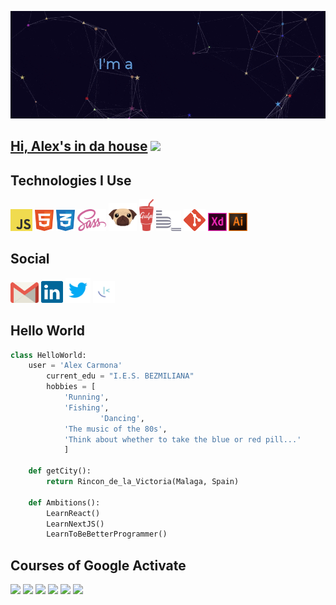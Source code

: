 ![alt text](https://github.com/alexcarmonadev/alexcarmonadev/blob/master/assets/images/1.gif)

## [Hi, Alex's in da house]() <img src="https://media.giphy.com/media/hvRJCLFzcasrR4ia7z/giphy.gif" width="25px">

## Technologies I Use

<img src = 'assets/images/javascript.svg' width='35' title='JavaScript' /> <img src = 'assets/images/html-1.svg' width='30' title='HTML5' /> <img src = 'assets/images/css-3.svg' width='30' title='CSS' /> <img src = 'assets/images/sass-1.svg' width='46' title='Sass' /> <img src = 'assets/images/pug.svg' width='45' title='Pug' /> <img src = 'assets/images/gulp.svg' width='23' title='Gulp' /> <img src = 'assets/images/bem.svg' width='40' title='Bem' /> <img src = 'assets/images/git-icon.svg' width='35' title='Git' /> <img src = 'assets/images/adobe-xd.svg' width='30' title='Adobe-Xd'  /> <img src = 'assets/images/adobe-illustrator-cc-2019.svg' width='30' title='Adobe-Illustrator' />

## Social

<a href='mailto:alexcarmonadev@gmail.com?'><img src = 'assets/images/gmail-icon-3.svg' width='45' title='Gmail' /></a> <a href='https://www.linkedin.com/in/alejandro-carmona-522339228/'><img src = 'assets/images/linkedin-icon-2.svg' width='35' title='LinkeIn' /></a> <a href='https://twitter.com/alexcarmonadev'><img src = 'assets/images/twitter.svg' width='40' title='Twitter'  /></a> <a href='https://www.frontendmentor.io/profile/alexcarmonadev'><img src = 'assets/images/frontend-mentor.png' width='35' title='Frontend Mentor'  /></a>

## Hello World

```python
class HelloWorld:
	user = 'Alex Carmona'
		current_edu = "I.E.S. BEZMILIANA"
		hobbies = [
			'Running',
			'Fishing',
            		'Dancing',
			'The music of the 80s',
			'Think about whether to take the blue or red pill...'
			]

	def getCity():
		return Rincon_de_la_Victoria(Malaga, Spain)

	def Ambitions():
		LearnReact()
		LearnNextJS()
		LearnToBeBetterProgrammer()

```

## Courses of Google Activate

<a href='assets/cursos/Apps-Moviles.png'><img src = 'https://img.shields.io/badge/Google-Apps--Moviles-blue' /></a>
<a href='assets/cursos/Cloud-Computing.png'><img src = 'https://img.shields.io/badge/Google-Cloud--Computing-darkmagenta' /></a>
<a href='assets/cursos/Desarrollo-Web1.png'><img src = 'https://img.shields.io/badge/Google-Desarrollo--Web1-darkgreen' /></a>
<a href='assets/cursos/Desarrollo-Web2.png'><img src = 'https://img.shields.io/badge/Google-Desarrollo--Web2-darkgreen' /></a>
<a href='assets/cursos/E-Commerce.png'><img src = 'https://img.shields.io/badge/Google-E--Commerce-orange' /></a>
<a href='assets/cursos/Marketing-Digital.png'><img src = 'https://img.shields.io/badge/Google-Marketing--Digital-red' /></a>
